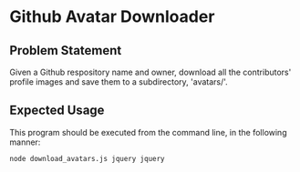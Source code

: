 # Github Avatar Downloader

## Problem Statement

Given a Github respository name and owner, download all the contributors' profile images and save them to a subdirectory, 'avatars/'.

## Expected Usage

This program should be executed from the command line, in the following manner:

`node download_avatars.js jquery jquery`